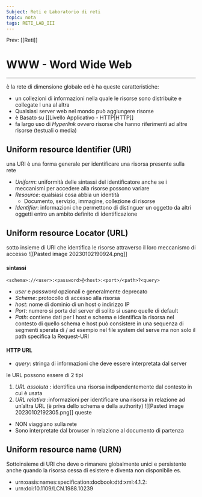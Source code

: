 ```yaml
---
Subject: Reti e Laboratorio di reti
topic: nota
tags: RETI_LAB_III
---
```


Prev: [[Reti]]

# WWW - Word Wide Web
---

è la rete di dimensione globale ed è ha queste caratteristiche: 
- un collezioni di informazioni nella quale le risorse sono distribuite e collegate l una al altra
- Qualsiasi server web nel mondo può aggiungere risorse
- è Basato su [[Livello Applicativo - HTTP|HTTP]]
- fa largo uso di _Hyperlink_  ovvero risorse che hanno riferimenti ad altre risorse (testuali o media)


## Uniform resource Identifier (URI)
una URI è una forma generale per identificare una risorsa presente sulla rete
- _Uniform_: uniformità delle sintassi del identificatore anche se i meccanismi per accedere alla risorse possono variare
- _Resource_: qualsiasi cosa abbia un identità 
	- Documento, servizio, immagine, collezione di risorse
- _Identifier_: informazioni che permettono di distinguer un oggetto da altri oggetti entro un ambito definito di identificazione

## Uniform resource Locator (URL)
sotto insieme di URI che identifica le risorse attraverso il loro meccanismo di accesso
![[Pasted image 20230102190924.png]]
#### sintassi 
	<schema>://<user>:<password>@<host>:<port>/<path>?<query>
- _user_ e _password_ opzionali e generalmente deprecato
- _Scheme_: protocollo di accesso alla risorsa
- _host_: nome di dominio di un host o indirizzo IP
- _Port_: numero si porta del server di solito si usano quelle di default
- _Path_: contiene dati per l host e schema e identifica la risorsa nel contesto di quello schema e host può consistere in una sequenza di segmenti sperata di / ad esempio nel file system del serve ma non solo il path specifica la Request-URI
#### HTTP URL
- _query_: stringa di informazioni che deve essere interpretata dal server

le URL possono essere di 2 tipi
1. _URL assoluta_ : identifica una risorsa indipendentemente dal contesto in cui è usata
2. _URL relativa_ :informazioni per identificare una risorsa in relazione ad un’altra URL (è priva dello schema e della authority)
	![[Pasted image 20230102192305.png]]
queste
- NON viaggiano sulla rete 
- Sono interpretate dal browser in relazione al documento di partenza

## Uniform resource name (URN)
Sottoinsieme di URI che deve o rimanere globalmente unici e persistente anche quando la risorsa cessa di esistere e diventa non disponibile es. 
- urn:oasis:names:specification:docbook:dtd:xml:4.1.2: 
- urn:doi:10.1109/LCN.1988.10239
